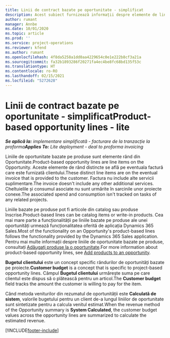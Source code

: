 ```yaml
---
title: Linii de contract bazate pe oportunitate - simplificat
description: Acest subiect furnizează informații despre elemente de linie de oportunitate pe bază de proiect în Project Operations.
author: rumant
manager: Annbe
ms.date: 10/01/2020
ms.topic: article
ms.prod: ''
ms.service: project-operations
ms.reviewer: kfend
ms.author: rumant
ms.openlocfilehash: 4f8da5258a1dd0aa4229654c0e1e222b8cf3a21a
ms.sourcegitcommit: fa32b1893286f20271fa4ec4be8fc68bd135f53c
ms.translationtype: HT
ms.contentlocale: ro-RO
ms.lasthandoff: 02/15/2021
ms.locfileid: "5272628"
---
```

# <a name="product-based-opportunity-lines---lite"></a><span data-ttu-id="6ac91-103">Linii de contract bazate pe oportunitate - simplificat</span><span class="sxs-lookup"><span data-stu-id="6ac91-103">Product-based opportunity lines - lite</span></span>

<span data-ttu-id="6ac91-104">_**Se aplică la:** implementare simplificată - facturare de la tranzacție la proforma_</span><span class="sxs-lookup"><span data-stu-id="6ac91-104">_**Applies To:** Lite deployment - deal to proforma invoicing_</span></span>

<span data-ttu-id="6ac91-105">Liniile de oportunitate bazate pe produse sunt elemente rând din Oportunitate.</span><span class="sxs-lookup"><span data-stu-id="6ac91-105">Product-based opportunity lines are line items on the Opportunity.</span></span> <span data-ttu-id="6ac91-106">Aceste elemente de rând distincte se află pe eventuala factură care este furnizată clientului.</span><span class="sxs-lookup"><span data-stu-id="6ac91-106">These distinct line items are on the eventual invoice that is provided to the customer.</span></span> <span data-ttu-id="6ac91-107">Factura nu include alte servicii suplimentare.</span><span class="sxs-lookup"><span data-stu-id="6ac91-107">The invoice doesn't include any other additional services.</span></span> <span data-ttu-id="6ac91-108">Cheltuielile și consumul asociate nu sunt urmărite în sarcinile unor proiecte conexe.</span><span class="sxs-lookup"><span data-stu-id="6ac91-108">The associated spend and consumption isn't tracked on tasks of any related projects.</span></span>

<span data-ttu-id="6ac91-109">Liniile bazate pe produse pot fi articole din catalog sau produse înscrise.</span><span class="sxs-lookup"><span data-stu-id="6ac91-109">Product-based lines can be catalog items or write-in products.</span></span> <span data-ttu-id="6ac91-110">Cea mai mare parte a funcționalității pe liniile bazate pe produse ale unei oportunități urmează funcționalitatea oferită de aplicația Dynamics 365 Sales.</span><span class="sxs-lookup"><span data-stu-id="6ac91-110">Most of the functionality on an Opportunity's product-based lines follows the functionality provided by the Dynamics 365 Sales application.</span></span> <span data-ttu-id="6ac91-111">Pentru mai multe informații despre liniile de oportunitate bazate pe produse, consultați [Adăugați produse la o oportunitate](https://docs.microsoft.com/dynamics365/sales-enterprise/add-products-opportunity).</span><span class="sxs-lookup"><span data-stu-id="6ac91-111">For more information about product-based opportunity lines, see [Add products to an opportunity](https://docs.microsoft.com/dynamics365/sales-enterprise/add-products-opportunity).</span></span>

<span data-ttu-id="6ac91-112">**Bugetul clientului** este un concept specific rândurilor de oportunități bazate pe proiecte.</span><span class="sxs-lookup"><span data-stu-id="6ac91-112">**Customer budget** is a concept that is specific to project-based opportunity lines.</span></span> <span data-ttu-id="6ac91-113">Câmpul **Bugetul clientului** urmărește suma pe care clientul este dispus să o plătească pentru un articol.</span><span class="sxs-lookup"><span data-stu-id="6ac91-113">The **Customer budget** field tracks the amount the customer is willing to pay for the item.</span></span>

<span data-ttu-id="6ac91-114">Când metoda veniturilor din rezumatul de oportunității este **Calculată de sistem**, valorile bugetului pentru un client de-a lungul liniilor de oportunitate sunt sintetizate pentru a calcula venitul estimat.</span><span class="sxs-lookup"><span data-stu-id="6ac91-114">When the revenue method of the Opportunity summary is **System Calculated**, the customer budget values across the opportunity lines are summarized to calculate the estimated revenue.</span></span> 



[!INCLUDE[footer-include](../../includes/footer-banner.md)]